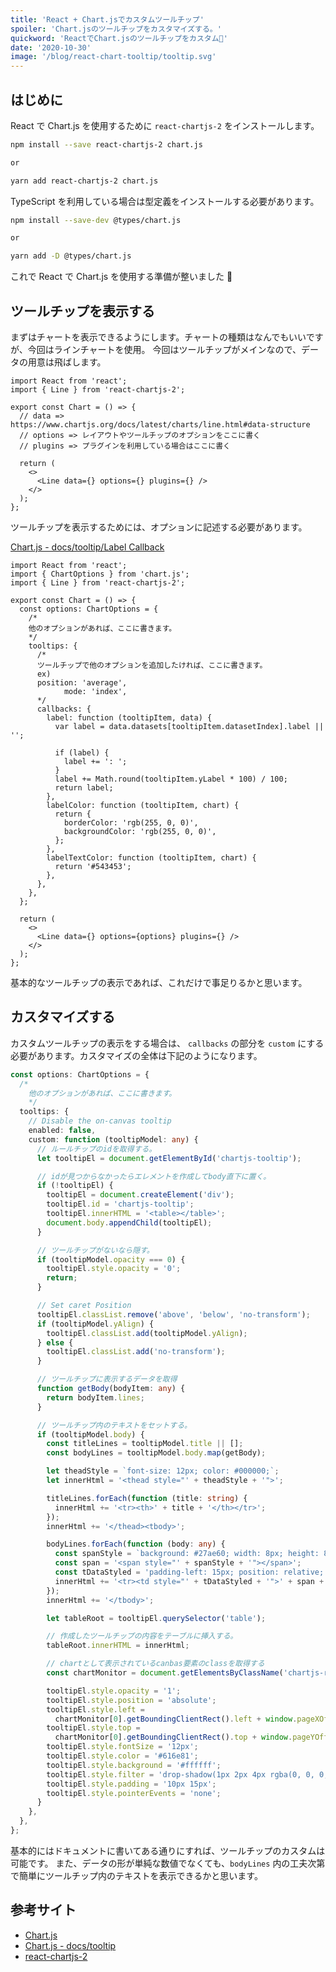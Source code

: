 ```yaml
---
title: 'React + Chart.jsでカスタムツールチップ'
spoiler: 'Chart.jsのツールチップをカスタマイズする。'
quickword: 'ReactでChart.jsのツールチップをカスタム💬'
date: '2020-10-30'
image: '/blog/react-chart-tooltip/tooltip.svg'
---
```


## はじめに

React で Chart.js を使用するために `react-chartjs-2` をインストールします。

```bash
npm install --save react-chartjs-2 chart.js

or

yarn add react-chartjs-2 chart.js
```

TypeScript を利用している場合は型定義をインストールする必要があります。

```bash
npm install --save-dev @types/chart.js

or

yarn add -D @types/chart.js
```

これで React で Chart.js を使用する準備が整いました 👏

## ツールチップを表示する

まずはチャートを表示できるようにします。チャートの種類はなんでもいいですが、今回はラインチャートを使用。
今回はツールチップがメインなので、データの用意は飛ばします。

```tsx
import React from 'react';
import { Line } from 'react-chartjs-2';

export const Chart = () => {
  // data => https://www.chartjs.org/docs/latest/charts/line.html#data-structure
  // options => レイアウトやツールチップのオプションをここに書く
  // plugins => プラグインを利用している場合はここに書く

  return (
    <>
      <Line data={} options={} plugins={} />
    </>
  );
};
```

ツールチップを表示するためには、オプションに記述する必要があります。

[Chart.js - docs/tooltip/Label Callback](https://www.chartjs.org/docs/latest/configuration/tooltip.html#label-callback)

```tsx
import React from 'react';
import { ChartOptions } from 'chart.js';
import { Line } from 'react-chartjs-2';

export const Chart = () => {
  const options: ChartOptions = {
    /*
    他のオプションがあれば、ここに書きます。
    */
    tooltips: {
      /*
      ツールチップで他のオプションを追加したければ、ここに書きます。
      ex)
      position: 'average',
			mode: 'index',
      */
      callbacks: {
        label: function (tooltipItem, data) {
          var label = data.datasets[tooltipItem.datasetIndex].label || '';

          if (label) {
            label += ': ';
          }
          label += Math.round(tooltipItem.yLabel * 100) / 100;
          return label;
        },
        labelColor: function (tooltipItem, chart) {
          return {
            borderColor: 'rgb(255, 0, 0)',
            backgroundColor: 'rgb(255, 0, 0)',
          };
        },
        labelTextColor: function (tooltipItem, chart) {
          return '#543453';
        },
      },
    },
  };

  return (
    <>
      <Line data={} options={options} plugins={} />
    </>
  );
};
```

基本的なツールチップの表示であれば、これだけで事足りるかと思います。

## カスタマイズする

カスタムツールチップの表示をする場合は、 `callbacks` の部分を `custom` にする必要があります。カスタマイズの全体は下記のようになります。

```typescript
const options: ChartOptions = {
  /*
    他のオプションがあれば、ここに書きます。
    */
  tooltips: {
    // Disable the on-canvas tooltip
    enabled: false,
    custom: function (tooltipModel: any) {
      // ルールチップのidを取得する。
      let tooltipEl = document.getElementById('chartjs-tooltip');

      // idが見つからなかったらエレメントを作成してbody直下に置く。
      if (!tooltipEl) {
        tooltipEl = document.createElement('div');
        tooltipEl.id = 'chartjs-tooltip';
        tooltipEl.innerHTML = '<table></table>';
        document.body.appendChild(tooltipEl);
      }

      // ツールチップがないなら隠す。
      if (tooltipModel.opacity === 0) {
        tooltipEl.style.opacity = '0';
        return;
      }

      // Set caret Position
      tooltipEl.classList.remove('above', 'below', 'no-transform');
      if (tooltipModel.yAlign) {
        tooltipEl.classList.add(tooltipModel.yAlign);
      } else {
        tooltipEl.classList.add('no-transform');
      }

      // ツールチップに表示するデータを取得
      function getBody(bodyItem: any) {
        return bodyItem.lines;
      }

      // ツールチップ内のテキストをセットする。
      if (tooltipModel.body) {
        const titleLines = tooltipModel.title || [];
        const bodyLines = tooltipModel.body.map(getBody);

        let theadStyle = `font-size: 12px; color: #000000;`;
        let innerHtml = '<thead style="' + theadStyle + '">';

        titleLines.forEach(function (title: string) {
          innerHtml += '<tr><th>' + title + '</th></tr>';
        });
        innerHtml += '</thead><tbody>';

        bodyLines.forEach(function (body: any) {
          const spanStyle = `background: #27ae60; width: 8px; height: 8px; position: absolute; top: 4px; left: 0;`;
          const span = '<span style="' + spanStyle + '"></span>';
          const tDataStyled = 'padding-left: 15px; position: relative;';
          innerHtml += '<tr><td style="' + tDataStyled + '">' + span + body + '</td></tr>';
        });
        innerHtml += '</tbody>';

        let tableRoot = tooltipEl.querySelector('table');

        // 作成したツールチップの内容をテーブルに挿入する。
        tableRoot.innerHTML = innerHtml;

        // chartとして表示されているcanbas要素のclassを取得する
        const chartMonitor = document.getElementsByClassName('chartjs-render-monitor');

        tooltipEl.style.opacity = '1';
        tooltipEl.style.position = 'absolute';
        tooltipEl.style.left =
          chartMonitor[0].getBoundingClientRect().left + window.pageXOffset + tooltipModel.caretX + 'px';
        tooltipEl.style.top =
          chartMonitor[0].getBoundingClientRect().top + window.pageYOffset + tooltipModel.caretY + 'px';
        tooltipEl.style.fontSize = '12px';
        tooltipEl.style.color = '#616e81';
        tooltipEl.style.background = '#ffffff';
        tooltipEl.style.filter = 'drop-shadow(1px 2px 4px rgba(0, 0, 0, 0.2))';
        tooltipEl.style.padding = '10px 15px';
        tooltipEl.style.pointerEvents = 'none';
      }
    },
  },
};
```

基本的にはドキュメントに書いてある通りにすれば、ツールチップのカスタムは可能です。
また、データの形が単純な数値でなくても、`bodyLines` 内の工夫次第で簡単にツールチップ内のテキストを表示できるかと思います。

## 参考サイト

- [Chart.js](https://www.chartjs.org/)
- [Chart.js - docs/tooltip](https://www.chartjs.org/docs/latest/configuration/tooltip.html)
- [react-chartjs-2](https://github.com/jerairrest/react-chartjs-2)
